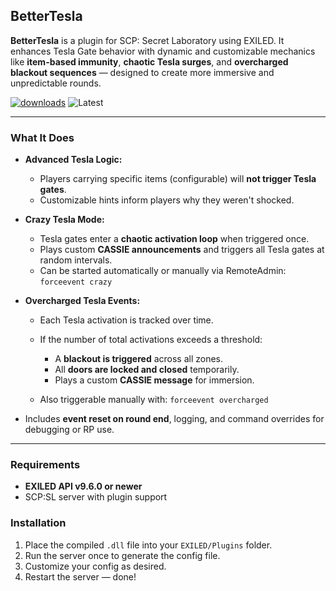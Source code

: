 ## BetterTesla

**BetterTesla** is a plugin for SCP: Secret Laboratory using EXILED. It enhances Tesla Gate behavior with dynamic and customizable mechanics like **item-based immunity**, **chaotic Tesla surges**, and **overcharged blackout sequences** — designed to create more immersive and unpredictable rounds.

[![downloads](https://img.shields.io/github/downloads/TheKolo12/Advanced-Tesla/total?style=for-the-badge\&logo=tesla\&color=%232875B2)](https://github.com/TheKolo12/Advanced-Tesla/releases/latest)
![Latest](https://img.shields.io/github/v/release/TheKolo12/Advanced-Tesla?style=for-the-badge\&label=Latest%20Release\&color=%23D91656)

---

### **What It Does**

* **Advanced Tesla Logic:**

  * Players carrying specific items (configurable) will **not trigger Tesla gates**.
  * Customizable hints inform players why they weren't shocked.

* **Crazy Tesla Mode:**

  * Tesla gates enter a **chaotic activation loop** when triggered once.
  * Plays custom **CASSIE announcements** and triggers all Tesla gates at random intervals.
  * Can be started automatically or manually via RemoteAdmin:
    `forceevent crazy`

* **Overcharged Tesla Events:**

  * Each Tesla activation is tracked over time.
  * If the number of total activations exceeds a threshold:

    * A **blackout is triggered** across all zones.
    * All **doors are locked and closed** temporarily.
    * Plays a custom **CASSIE message** for immersion.
  * Also triggerable manually with:
    `forceevent overcharged`

* Includes **event reset on round end**, logging, and command overrides for debugging or RP use.

---

### Requirements

* **EXILED API v9.6.0 or newer**
* SCP\:SL server with plugin support

### Installation

1. Place the compiled `.dll` file into your `EXILED/Plugins` folder.
2. Run the server once to generate the config file.
3. Customize your config as desired.
4. Restart the server — done!


